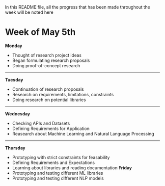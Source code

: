 In this README file, all the progress that has been made throughout the week will be noted here

# Week of May 5th
**Monday**
- Thought of research project ideas
- Began formulating research proposals
- Doing proof-of-concept research
---
**Tuesday**
- Continuation of research proposals
- Research on requirements, limitations, constraints
- Doing research on potential libraries
---
**Wednesday**
- Checking APIs and Datasets
- Defining Requirements for Application
- Reasearch about Machine Learning and Natural Language Processing
---
**Thursday**
- Prototyping with strict constraints for feasability
- Defining Requirements and Expectations
- Learning about libraries and reading documentation
**Friday**
- Prototyping and testing different ML libraries
- Prototyping and testing different NLP models
